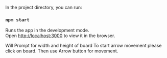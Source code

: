 In the project directory, you can run:

### `npm start`

Runs the app in the development mode.<br />
Open [http://localhost:3000](http://localhost:3000) to view it in the browser.

Will Prompt for width and height of board
To start arrow movement please click on board.
Then use Arrow button for movement.
